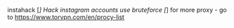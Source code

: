 instahack
[*] Hack instagram accounts use bruteforce
[*] for more proxy - go to https://www.torvpn.com/en/procy-list
